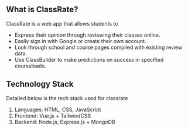 ## What is ClassRate? 
ClassRate is a web app that allows students to
   - Express their opinion through reviewing their classes online. 
   - Easily sign in with Google or create their own account. 
   - Look through school and course pages compiled with existing review data. 
   - Use ClassBuilder to make predictions on success in specified courseloads. 

## Technology Stack 
Detailed below is the tech stack used for classrate 
   1) Languages: HTML, CSS, JavaScript 
   2) Frontend: Vue.js + TailwindCSS
   3) Backend: Node.js, Express.js + MongoDB
